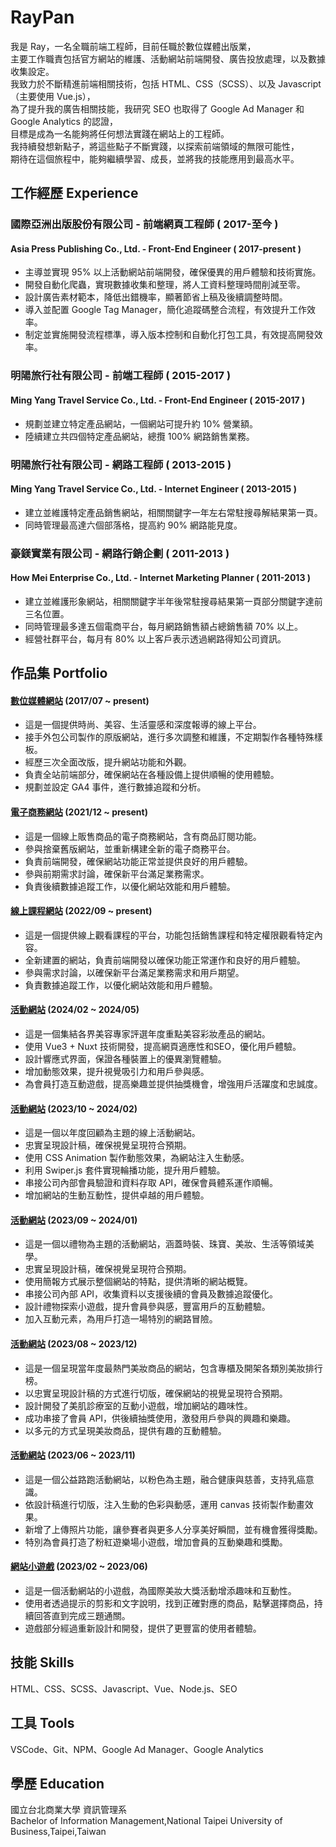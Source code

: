 # RayPan
我是 Ray，一名全職前端工程師，目前任職於數位媒體出版業，  
主要工作職責包括官方網站的維護、活動網站前端開發、廣告投放處理，以及數據收集設定。  
我致力於不斷精進前端相關技術，包括 HTML、CSS（SCSS）、以及 Javascript（主要使用 Vue.js），  
為了提升我的廣告相關技能，我研究 SEO 也取得了 Google Ad Manager 和 Google Analytics 的認證，  
目標是成為一名能夠將任何想法實踐在網站上的工程師。  
我持續發想新點子，將這些點子不斷實踐，以探索前端領域的無限可能性，  
期待在這個旅程中，能夠繼續學習、成長，並將我的技能應用到最高水平。  

## 工作經歷 Experience
### 國際亞洲出版股份有限公司 - 前端網頁工程師 ( 2017-至今 )
#### Asia Press Publishing Co., Ltd. - Front-End Engineer ( 2017-present )
- 主導並實現 95% 以上活動網站前端開發，確保優異的用戶體驗和技術實施。
- 開發自動化爬蟲，實現數據收集和整理，將人工資料整理時間削減至零。
- 設計廣告素材範本，降低出錯機率，顯著節省上稿及後續調整時間。
- 導入並配置 Google Tag Manager，簡化追蹤碼整合流程，有效提升工作效率。
- 制定並實施開發流程標準，導入版本控制和自動化打包工具，有效提高開發效率。
### 明陽旅行社有限公司 - 前端工程師 ( 2015-2017 )  
#### Ming Yang Travel Service Co., Ltd. - Front-End Engineer ( 2015-2017 )
- 規劃並建立特定產品網站，一個網站可提升約 10% 營業額。  
- 陸續建立共四個特定產品網站，總攬 100% 網路銷售業務。  
### 明陽旅行社有限公司 - 網路工程師 ( 2013-2015 )
#### Ming Yang Travel Service Co., Ltd. - Internet Engineer ( 2013-2015 )
- 建立並維護特定產品銷售網站，相關關鍵字一年左右常駐搜尋解結果第一頁。
- 同時管理最高達六個部落格，提高約 90% 網路能見度。
### 豪鎂實業有限公司 - 網路行銷企劃 ( 2011-2013 )
#### How Mei Enterprise Co., Ltd. - Internet Marketing Planner ( 2011-2013 )
- 建立並維護形象網站，相關關鍵字半年後常駐搜尋結果第一頁部分關鍵字達前三名位置。
- 同時管理最多達五個電商平台，每月網路銷售額占總銷售額 70% 以上。
- 經營社群平台，每月有 80% 以上客戶表示透過網路得知公司資訊。

## 作品集 Portfolio
#### [數位媒體網站](https://www.marieclaire.com.tw/) (2017/07 ~ present)
- 這是一個提供時尚、美容、生活靈感和深度報導的線上平台。
- 接手外包公司製作的原版網站，進行多次調整和維護，不定期製作各種特殊樣板。
- 經歷三次全面改版，提升網站功能和外觀。
- 負責全站前端部分，確保網站在各種設備上提供順暢的使用體驗。
- 規劃並設定 GA4 事件，進行數據追蹤和分析。

#### [電子商務網站](https://magazine.marieclaire.com.tw/) (2021/12 ~ present)
- 這是一個線上販售商品的電子商務網站，含有商品訂閱功能。
- 參與捨棄舊版網站，並重新構建全新的電子商務平台。
- 負責前端開發，確保網站功能正常並提供良好的用戶體驗。
- 參與前期需求討論，確保新平台滿足業務需求。
- 負責後續數據追蹤工作，以優化網站效能和用戶體驗。

#### [線上課程網站](https://class.marieclaire.com.tw/) (2022/09 ~ present)
- 這是一個提供線上觀看課程的平台，功能包括銷售課程和特定權限觀看特定內容。
- 全新建置的網站，負責前端開發以確保功能正常運作和良好的用戶體驗。
- 參與需求討論，以確保新平台滿足業務需求和用戶期望。
- 負責數據追蹤工作，以優化網站效能和用戶體驗。

#### [活動網站](https://events.marieclaire.com.tw/2024/beauty-prizes/) (2024/02 ~ 2024/05)
- 這是一個集結各界美容專家評選年度重點美容彩妝產品的網站。
- 使用 Vue3 + Nuxt 技術開發，提高網頁適應性和SEO，優化用戶體驗。
- 設計響應式界面，保證各種裝置上的優異瀏覽體驗。
- 增加動態效果，提升視覺吸引力和用戶參與感。
- 為會員打造互動遊戲，提高樂趣並提供抽獎機會，增強用戶活躍度和忠誠度。

#### [活動網站](https://events.marieclaire.com.tw/2023/mc-galaxy/) (2023/10 ~ 2024/02)
- 這是一個以年度回顧為主題的線上活動網站。
- 忠實呈現設計稿，確保視覺呈現符合預期。
- 使用 CSS Animation 製作動態效果，為網站注入生動感。
- 利用 Swiper.js 套件實現輪播功能，提升用戶體驗。
- 串接公司內部會員驗證和資料存取 API，確保會員體系運作順暢。
- 增加網站的生動互動性，提供卓越的用戶體驗。

#### [活動網站](https://events.marieclaire.com.tw/2023/gift/) (2023/09 ~ 2024/01)
- 這是一個以禮物為主題的活動網站，涵蓋時裝、珠寶、美妝、生活等領域美學。
- 忠實呈現設計稿，確保視覺呈現符合預期。
- 使用簡報方式展示整個網站的特點，提供清晰的網站概覽。
- 串接公司內部 API，收集資料以支援後續的會員及數據追蹤優化。
- 設計禮物探索小遊戲，提升會員參與感，豐富用戶的互動體驗。
- 加入互動元素，為用戶打造一場特別的網路冒險。

#### [活動網站](https://events.marieclaire.com.tw/2023/beautytop100/) (2023/08 ~ 2023/12)
- 這是一個呈現當年度最熱門美妝商品的網站，包含專櫃及開架各類別美妝排行榜。
- 以忠實呈現設計稿的方式進行切版，確保網站的視覺呈現符合預期。
- 設計開發了美肌診療室的互動小遊戲，增加網站的趣味性。
- 成功串接了會員 API，供後續抽獎使用，激發用戶參與的興趣和樂趣。
- 以多元的方式呈現美妝商品，提供有趣的互動體驗。

#### [活動網站](https://events.marieclaire.com.tw/2023/pinkrun/) (2023/06 ~ 2023/11)
- 這是一個公益路跑活動網站，以粉色為主題，融合健康與慈善，支持乳癌意識。
- 依設計稿進行切版，注入生動的色彩與動感，運用 canvas 技術製作動畫效果。
- 新增了上傳照片功能，讓參賽者與更多人分享美好瞬間，並有機會獲得獎勵。
- 特別為會員打造了粉紅遊樂場小遊戲，增加會員的互動樂趣和獎勵。

#### [網站小遊戲](https://events.marieclaire.com.tw/2023/beauty-prizes/game.html) (2023/02 ~ 2023/06)
- 這是一個活動網站的小遊戲，為國際美妝大獎活動增添趣味和互動性。
- 使用者透過提示的剪影和文字說明，找到正確對應的商品，點擊選擇商品，持續回答直到完成三題通關。
- 遊戲部分經過重新設計和開發，提供了更豐富的使用者體驗。

## 技能 Skills
HTML、CSS、SCSS、Javascript、Vue、Node.js、SEO

## 工具 Tools
VSCode、Git、NPM、Google Ad Manager、Google Analytics

## 學歷 Education
國立台北商業大學 資訊管理系  
Bachelor of Information Management,National Taipei University of Business,Taipei,Taiwan
